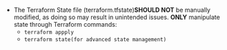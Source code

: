 - The Terraform State file (terraform.tfstate)**SHOULD NOT** be manually modified, as doing so may result in unintended issues. **ONLY** manipulate state through Terraform commands:
  - `terraform appply`
  - `terraform state(for advanced state management)`
